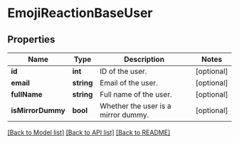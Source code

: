 # EmojiReactionBaseUser

## Properties
Name | Type | Description | Notes
------------ | ------------- | ------------- | -------------
**id** | **int** | ID of the user. | [optional] 
**email** | **string** | Email of the user. | [optional] 
**fullName** | **string** | Full name of the user. | [optional] 
**isMirrorDummy** | **bool** | Whether the user is a mirror dummy. | [optional] 

[[Back to Model list]](../README.md#documentation-for-models) [[Back to API list]](../README.md#documentation-for-api-endpoints) [[Back to README]](../README.md)


